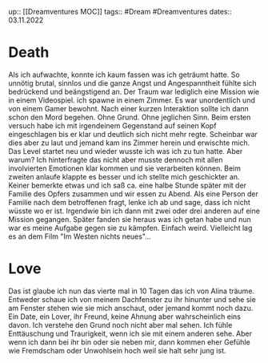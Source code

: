 up:: [[Dreamventures MOC]]
tags:: #Dream #Dreamventures 
dates:: 03.11.2022


# Death

Als ich aufwachte, konnte ich kaum fassen was ich geträumt hatte.
So unnötig brutal, sinnlos und die ganze Angst und Angespanntheit fühlte sich bedrückend und beängstigend an.
Der Traum war lediglich eine Mission wie in einem Videospiel. 
ich spawne in einem Zimmer. 
Es war unordentlich und von einem Gamer bewohnt. 
Nach einer kurzen Interaktion sollte ich dann schon den Mord begehen. Ohne Grund. Ohne jeglichen Sinn. Beim ersten versuch habe ich mit irgendeinem Gegenstand auf seinen Kopf eingeschlagen bis er klar und deutlich sich nicht mehr regte. Scheinbar war dies aber zu laut und jemand kam ins Zimmer herein und erwischte mich. 
Das Level startet neu und wieder wusste ich was ich zu tun hatte.
Aber warum?
Ich hinterfragte das nicht aber musste dennoch mit allen involvierten Emotionen klar kommen und sie verarbeiten können.
Beim zweiten anlaufe klappte es besser und ich stellte mich geschickter an. Keiner bemerkte etwas und ich saß ca. eine halbe Stunde später mit der Familie des Opfers zusammen und wir essen zu Abend. 
Als eine Person der Familie nach dem betroffenen fragt, lenke ich ab und sage, dass ich nicht wüsste wo er ist.
Irgendwie bin ich dann mit zwei oder drei anderen auf eine Mission gegangen. Später fanden sie heraus was ich getan habe und nun war es meine Aufgabe gegen sie zu kämpfen.
Einfach weird. 
Vielleicht lag es an dem Film "Im Westen nichts neues"...



# Love

Das ist glaube ich nun das vierte mal in 10 Tagen das ich von Alina träume.
Entweder schaue ich von meinem Dachfenster zu ihr hinunter und sehe sie am Fenster stehen wie sie mich anschaut, oder jemand kommt noch dazu. Ein Date, ein Lover, ihr Freund, keine Ahnung aber wahrscheinlich eins davon.
Ich verstehe den Grund noch nicht aber mal sehen.
Ich fühle Enttäuschung und Traurigkeit, wenn ich sie mit einem anderen sehe.
Aber wenn ich dann bei ihr bin oder sie neben mir, dann kommen eher Gefühle wie Fremdscham oder Unwohlsein hoch weil sie halt sehr jung ist.

